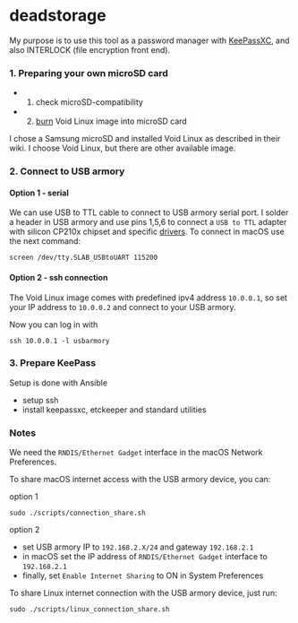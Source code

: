 # deadstorage

My purpose is to use this tool as a password manager with [KeePassXC](https://keepassxc.org/),
and also INTERLOCK (file encryption front end).

### 1. Preparing your own microSD card
- 1. check microSD-compatibility
- 2. [burn](https://voidlinux.miraheze.org/wiki/USB_Armory#Installation) Void Linux image into microSD card 

I chose a Samsung microSD and installed Void Linux as described in their wiki.
I choose Void Linux, but there are other available image.
### 2. Connect to USB armory

#### Option 1 - serial
We can use USB to TTL cable to connect to USB armory serial port.
I solder a header in USB armory and use pins 1,5,6 to connect a `USB to TTL` adapter with silicon CP210x chipset and specific [drivers](https://www.silabs.com/products/development-tools/software/usb-to-uart-bridge-vcp-drivers).
To connect in macOS use the next command:
```
screen /dev/tty.SLAB_USBtoUART 115200
```

#### Option 2 - ssh connection
The Void Linux image comes with predefined ipv4 address `10.0.0.1`, so set your IP address to `10.0.0.2` and connect to your USB armory. 

Now you can log in with
```
ssh 10.0.0.1 -l usbarmory
```

### 3. Prepare KeePass
Setup is done with Ansible
  - setup ssh
  - install keepassxc, etckeeper and standard utilities

### Notes
We need the `RNDIS/Ethernet Gadget` interface in the macOS Network Preferences.

To share macOS internet access with the USB armory device, you can:

option 1
```
sudo ./scripts/connection_share.sh
```

option 2
  - set USB armory IP to `192.168.2.X/24` and gateway `192.168.2.1`
  - in macOS set the IP address of `RNDIS/Ethernet Gadget` interface to `192.168.2.1`
  - finally, set `Enable Internet Sharing` to ON in System Preferences

To share Linux internet connection with the USB armory device, just run:
```
sudo ./scripts/linux_connection_share.sh
```

